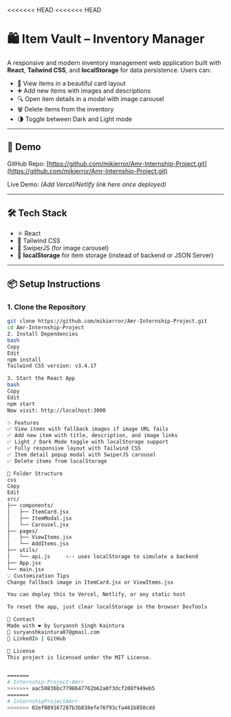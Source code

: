 <<<<<<< HEAD
<<<<<<< HEAD
# 🛍️ Item Vault – Inventory Manager

A responsive and modern inventory management web application built with **React**, **Tailwind CSS**, and **localStorage** for data persistence. Users can:

- 🧾 View items in a beautiful card layout  
- ➕ Add new items with images and descriptions  
- 🔍 Open item details in a modal with image carousel  
- 🗑️ Delete items from the inventory  
- 🌗 Toggle between Dark and Light mode  

---

## 🚀 Demo

GitHub Repo: [https://github.com/mikierror/Amr-Internship-Project.git](https://github.com/mikierror/Amr-Internship-Project.git)

Live Demo: *(Add Vercel/Netlify link here once deployed)*

---

## 🛠️ Tech Stack

- ⚛️ React
- 💨 Tailwind CSS
- 📸 SwiperJS (for image carousel)
- 💾 **localStorage** for item storage (instead of backend or JSON Server)

---

## 📦 Setup Instructions

### 1. Clone the Repository

```bash
git clone https://github.com/mikierror/Amr-Internship-Project.git
cd Amr-Internship-Project
2. Install Dependencies
bash
Copy
Edit
npm install
Tailwind CSS version: v3.4.17

3. Start the React App
bash
Copy
Edit
npm start
Now visit: http://localhost:3000

✨ Features
✅ View items with fallback images if image URL fails
✅ Add new item with title, description, and image links
✅ Light / Dark Mode toggle with localStorage support
✅ Fully responsive layout with Tailwind CSS
✅ Item detail popup modal with SwiperJS carousel
✅ Delete items from localStorage

📁 Folder Structure
css
Copy
Edit
src/
├── components/
│   ├── ItemCard.jsx
│   ├── ItemModal.jsx
│   └── Carousel.jsx
├── pages/
│   ├── ViewItems.jsx
│   └── AddItems.jsx
├── utils/
│   └── api.js     <-- uses localStorage to simulate a backend
├── App.jsx
└── main.jsx
💡 Customization Tips
Change fallback image in ItemCard.jsx or ViewItems.jsx

You can deploy this to Vercel, Netlify, or any static host

To reset the app, just clear localStorage in the browser DevTools

📮 Contact
Made with ❤️ by Suryansh Singh Kaintura
📧 suryanshkaintura07@gmail.com
🔗 LinkedIn | GitHub

📜 License
This project is licensed under the MIT License.


=======
# Internship-Project-Amrr
>>>>>>> aac50836bc7798647762b62a0f3dcf208f949eb5
=======
# InternshipProjectAmrr
>>>>>>> 02ef089167287b3b838efe76f93cfa461b850cdd
